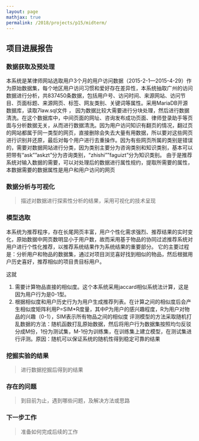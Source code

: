 ```yaml
---
layout: page
mathjax: true
permalink: /2018/projects/p15/midterm/
---
```


## 项目进展报告

### 数据获取及预处理
  本系统是某律师网站选取用户3个月的用户访问数据（2015-2-1—2015-4-29）作为原始数据集，每个地区用户访问习惯和爱好存在差异性，本系统抽取广州的访问数据进行分析，共837450条数据，包括用户号、访问时间、来源网站、访问节目、页面标题、来源网页、标签、网友类别、关键词等属性。采用MariaDB开源数据库，读取7law.sql文件 ，
  因为数据比较大需要进行分块处理，然后进行数据清洗。在这个数据库中，中间页面的网址、咨询发布成功页面、律师登录助手等页面与分析数据无关，从而进行数据清洗。因为用户访问知识有翻页的情况，翻过页的网站都属于同一类型的网页，直接删除会失去大量有用数据，所以要对这些网页进行识别并还原，最后对每个用户进行去重操作。因为有些网页所属的类别是错误的，需要对数据网站进行分类，因为类别主要分为咨询类别和知识类别，基本可以把带有“ask””askzt”分为咨询类别，“zhishi””faguizt”分为知识类别。
   由于是推荐系统对输入数据的需要，可以对处理后的数据进行属性规约，提取所需要的属性，本数据需要的数据属性是用户和用户访问的网页


### 数据分析与可视化

> 描述对数据进行探索性分析的结果，采用可视化的技术呈现

### 模型选取

本系统为推荐程序，存在长尾网页丰富，用户个性化需求强烈、推荐结果的实时变化，原始数据中网页数明显小于用户数，故而采用基于物品的协同过滤推荐系统对用户进行个性化推荐，以推荐系统结果作为系统结果的重要部分。
它的主要过程是：分析用户和物品的数据集，通过对项目浏览喜好找到相似的物品，然后根据用户历史喜好，推荐相似的项目贵目标用户。
    
这就
1.	需要计算物品直接的相似度。这个本系统采用jaccard相似系统法计算，这是因为用户行为是0-1型。
2.	根据相似度和用户历史行为为用户生成推荐列表。在计算之间的相似度后会产生相似度矩阵利用P=SIM*R度量，其中P为用户的感兴趣程度，R为用户对物品的兴趣（0-1），SIM表示所有物品之间的相似度
  评测模型的方法采取随机打乱数据的方法：随机函数打乱原始数据，然后将用户行为数据集按照均匀反驳分成M份，1份为测试集，M-1份为训练集，在训练集上建立模型，在测试集进行评测。原因：随机可以保证系统的随机性得到稳定可靠的结果

### 挖掘实验的结果

> 进行数据挖掘后得到的结果

### 存在的问题

> 到目前为止，遇到哪些问题，及解决方法或思路

### 下一步工作

> 准备如何完成后续的工作
